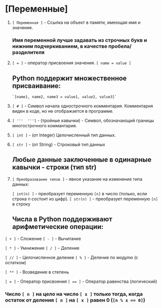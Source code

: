 # [Переменные]

1. `[ Переменная ]` - Ссылка на объект в памяти, имеющая имя и значение.
 
    ### Имя переменной лучше задавать из строчных букв и нижним подчеркиванием, в качестве пробела/разделителя
   
4. `[ = ]` - оператор присвоения значения.
    `[ name = value ]`

    ## Python поддержит множественное присваивание:
       `[name1, name2, name3 = value1, value2, value3]`

5. `[ # ]` - Символ начала однострочного комментария. Комментария виден в коде, но не отображается в программе.

7. `[ '''  ''']` - (тройные кавычки) - Символ, обозначающий границы многострочного коммантария.

8. `[ int ]` - (от Integer) Целочисленный тип данных.

9. `[ str ]` - (от String) - Строковый тип данных

    ## Любые данные заключенные в одинарные кавычки - строки (тип str)

10. `[ Преобразование типов ]` - явное указание на изменение типа данных:
    
    `[ int(n) ]` - преобразует переменную `[n]` в число (только, если строка n состоит из цифр).
    `[ str(n) ]` - преобразует переменную `[n]` в строку

    ## Числа в Python поддерживают арифметические операции:

`[ + ]` - Сложение       `[ - ]` - Вычитание

`[ * ]` - Умнижение       `[ / ]` - Деление

`[ // ]` - Целочисленное деление     `[ % ]` - Деление по модулю (с остатком) 

`[ ** ]` - Возведение в степень

`[ = ]` - Оператор присвоения     `[ == ]` - Оператор равенства (логический)

### Число `[ n ]` на цело на число `[ x ]` только тогда, когда остаток от деления `[ n ]` на `[ x ]` равен 0 (`[n % x == 0]`)
